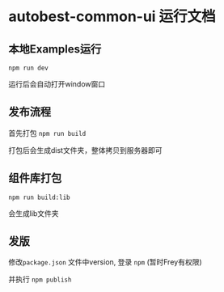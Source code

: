# autobest-common-ui 运行文档

## 本地Examples运行

`npm run dev`

运行后会自动打开window窗口

## 发布流程

首先打包 `npm run build`

打包后会生成dist文件夹，整体拷贝到服务器即可


## 组件库打包

`npm run build:lib`

会生成lib文件夹

## 发版

修改`package.json` 文件中version, 登录 `npm` (暂时Frey有权限)

并执行 `npm publish`